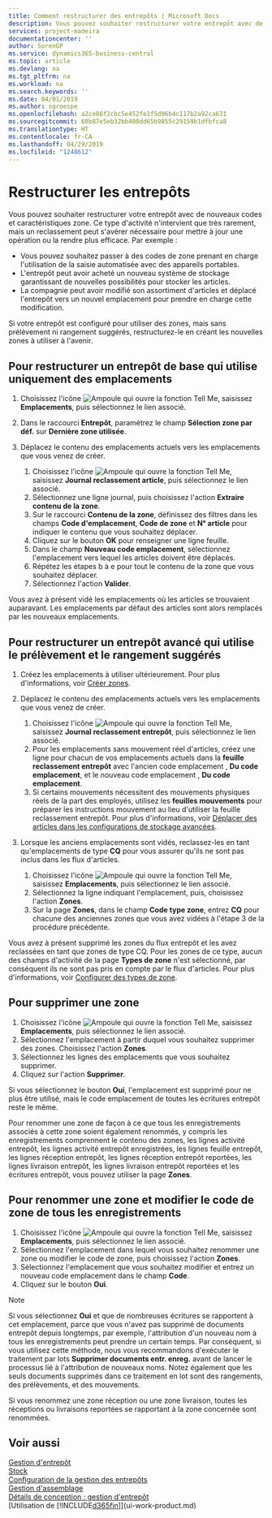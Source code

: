 ```yaml
---
title: Comment restructurer des entrepôts | Microsoft Docs
description: Vous pouvez souhaiter restructurer votre entrepôt avec de nouveaux codes et caractéristiques zone.
services: project-madeira
documentationcenter: ''
author: SorenGP
ms.service: dynamics365-business-central
ms.topic: article
ms.devlang: na
ms.tgt_pltfrm: na
ms.workload: na
ms.search.keywords: ''
ms.date: 04/01/2019
ms.author: sgroespe
ms.openlocfilehash: a2ce86f2cbc5e452fe1f5d96b4c117b2a92ca631
ms.sourcegitcommit: 60b87e5eb32bb408dd65b9855c29159b1dfbfca8
ms.translationtype: HT
ms.contentlocale: fr-CA
ms.lasthandoff: 04/29/2019
ms.locfileid: "1248612"
---
```

# <a name="restructure-warehouses"></a>Restructurer les entrepôts
Vous pouvez souhaiter restructurer votre entrepôt avec de nouveaux codes et caractéristiques zone. Ce type d'activité n'intervient que très rarement, mais un reclassement peut s'avérer nécessaire pour mettre à jour une opération ou la rendre plus efficace. Par exemple :  

- Vous pouvez souhaitez passer à des codes de zone prenant en charge l'utilisation de la saisie automatisée avec des appareils portables.  
- L'entrepôt peut avoir acheté un nouveau système de stockage garantissant de nouvelles possibilités pour stocker les articles.  
- La compagnie peut avoir modifié son assortiment d'articles et déplacé l'entrepôt vers un nouvel emplacement pour prendre en charge cette modification.  

Si votre entrepôt est configuré pour utiliser des zones, mais sans prélèvement ni rangement suggérés, restructurez-le en créant les nouvelles zones à utiliser à l'avenir.  

## <a name="to-restructure-a-basic-warehouse-that-uses-bins-only"></a>Pour restructurer un entrepôt de base qui utilise uniquement des emplacements  
1.  Choisissez l'icône ![Ampoule qui ouvre la fonction Tell Me](media/ui-search/search_small.png "Dites-moi ce que vous voulez faire"), saisissez **Emplacements**, puis sélectionnez le lien associé.  
2.  Dans le raccourci **Entrepôt**, paramétrez le champ **Sélection zone par déf.** sur **Dernière zone utilisée**.  
3.  Déplacez le contenu des emplacements actuels vers les emplacements que vous venez de créer.  

    1.  Choisissez l'icône ![Ampoule qui ouvre la fonction Tell Me](media/ui-search/search_small.png "Dites-moi ce que vous voulez faire"), saisissez **Journal reclassement article**, puis sélectionnez le lien associé.  
    2.  Sélectionnez une ligne journal, puis choisissez l'action **Extraire contenu de la zone**.  
    3.  Sur le raccourci **Contenu de la zone**, définissez des filtres dans les champs **Code d'emplacement**, **Code de zone** et **N° article** pour indiquer le contenu que vous souhaitez déplacer.  
    4.  Cliquez sur le bouton **OK** pour renseigner une ligne feuille.  
    5.  Dans le champ **Nouveau code emplacement**, sélectionnez l'emplacement vers lequel les articles doivent être déplacés.  
    6.  Répétez les étapes b à e pour tout le contenu de la zone que vous souhaitez déplacer.  
    7.  Sélectionnez l'action **Valider**.  

Vous avez à présent vidé les emplacements où les articles se trouvaient auparavant. Les emplacements par défaut des articles sont alors remplacés par les nouveaux emplacements.  

## <a name="to-restructure-an-advanced-warehouse-that-uses-directed-put-away-and-pick"></a>Pour restructurer un entrepôt avancé qui utilise le prélèvement et le rangement suggérés  

1.  Créez les emplacements à utiliser ultérieurement. Pour plus d'informations, voir [Créer zones](warehouse-how-to-create-individual-bins.md).  
2.  Déplacez le contenu des emplacements actuels vers les emplacements que vous venez de créer.  

    1.  Choisissez l'icône ![Ampoule qui ouvre la fonction Tell Me](media/ui-search/search_small.png "Dites-moi ce que vous voulez faire"), saisissez **Journal reclassement entrepôt**, puis sélectionnez le lien associé.  
    2.  Pour les emplacements sans mouvement réel d'articles, créez une ligne pour chacun de vos emplacements actuels dans la **feuille reclassement entrepôt** avec l'ancien code emplacement , **Du code emplacement**, et le nouveau code emplacement , **Du code emplacement**.  
    3.  Si certains mouvements nécessitent des mouvements physiques réels de la part des employés, utilisez les **feuilles mouvements** pour préparer les instructions mouvement au lieu d'utiliser la feuille reclassement entrepôt. Pour plus d'informations, voir [Déplacer des articles dans les configurations de stockage avancées](warehouse-how-to-move-items-in-advanced-warehousing.md).  

3.  Lorsque les anciens emplacements sont vidés, reclassez-les en tant qu'emplacements de type **CQ** pour vous assurer qu'ils ne sont pas inclus dans les flux d'articles.  

    1.  Choisissez l'icône ![Ampoule qui ouvre la fonction Tell Me](media/ui-search/search_small.png "Dites-moi ce que vous voulez faire"), saisissez **Emplacements**, puis sélectionnez le lien associé.  
    2.  Sélectionnez la ligne indiquant l'emplacement, puis, choisissez l'action **Zones**.  
    3.  Sur la page **Zones**, dans le champ **Code type zone**, entrez **CQ** pour chacune des anciennes zones que vous avez vidées à l'étape 3 de la procédure précédente.  

Vous avez à présent supprimé les zones du flux entrepôt et les avez reclassées en tant que zones de type CQ. Pour les zones de ce type, aucun des champs d'activité de la page **Types de zone** n'est sélectionné, par conséquent ils ne sont pas pris en compte par le flux d'articles. Pour plus d'informations, voir [Configurer des types de zone](warehouse-how-to-set-up-bin-types.md).  

## <a name="to-delete-a-bin"></a>Pour supprimer une zone  

1.  Choisissez l'icône ![Ampoule qui ouvre la fonction Tell Me](media/ui-search/search_small.png "Dites-moi ce que vous voulez faire"), saisissez **Emplacements**, puis sélectionnez le lien associé.  
2.  Sélectionnez l'emplacement à partir duquel vous souhaitez supprimer des zones. Choisissez l'action **Zones**.  
3.  Sélectionnez les lignes des emplacements que vous souhaitez supprimer.  
4.  Cliquez sur l'action **Supprimer**.  

Si vous sélectionnez le bouton **Oui**, l'emplacement est supprimé pour ne plus être utilisé, mais le code emplacement de toutes les écritures entrepôt reste le même.  

Pour renommer une zone de façon à ce que tous les enregistrements associés à cette zone soient également renommés, y compris les enregistrements comprennent le contenu des zones, les lignes activité entrepôt, les lignes activité entrepôt enregistrées, les lignes feuille entrepôt, les lignes réception entrepôt, les lignes réception entrepôt reportées, les lignes livraison entrepôt, les lignes livraison entrepôt reportées et les écritures entrepôt, vous pouvez utiliser la page **Zones**.  

## <a name="to-rename-a-bin-and-change-the-bin-code-in-all-records"></a>Pour renommer une zone et modifier le code de zone de tous les enregistrements  

1.  Choisissez l'icône ![Ampoule qui ouvre la fonction Tell Me](media/ui-search/search_small.png "Dites-moi ce que vous voulez faire"), saisissez **Emplacements**, puis sélectionnez le lien associé.  
2.  Sélectionnez l'emplacement dans lequel vous souhaitez renommer une zone ou modifier le code de zone, puis choisissez l'action **Zones**.  
3.  Sélectionnez l'emplacement que vous souhaitez modifier et entrez un nouveau code emplacement dans le champ **Code**.  
4.  Cliquez sur le bouton **Oui**.  

> [!NOTE]  
>  Si vous sélectionnez **Oui** et que de nombreuses écritures se rapportent à cet emplacement, parce que vous n'avez pas supprimé de documents entrepôt depuis longtemps, par exemple, l'attribution d'un nouveau nom à tous les enregistrements peut prendre un certain temps. Par conséquent, si vous utilisez cette méthode, nous vous recommandons d'exécuter le traitement par lots **Supprimer documents entr. enreg.** avant de lancer le processus lié à l'attribution de nouveaux noms. Notez également que les seuls documents supprimés dans ce traitement en lot sont des rangements, des prélèvements, et des mouvements.  
>   
>  Si vous renommez une zone réception ou une zone livraison, toutes les réceptions ou livraisons reportées se rapportant à la zone concernée sont renommées.  

## <a name="see-also"></a>Voir aussi  
[Gestion d'entrepôt](warehouse-manage-warehouse.md)  
[Stock](inventory-manage-inventory.md)  
[Configuration de la gestion des entrepôts](warehouse-setup-warehouse.md)     
[Gestion d'assemblage](assembly-assemble-items.md)    
[Détails de conception : gestion d'entrepôt](design-details-warehouse-management.md)  
[Utilisation de [!INCLUDE[d365fin](includes/d365fin_md.md)]](ui-work-product.md)
